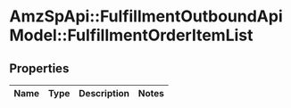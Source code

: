 # AmzSpApi::FulfillmentOutboundApiModel::FulfillmentOrderItemList

## Properties
Name | Type | Description | Notes
------------ | ------------- | ------------- | -------------

